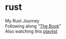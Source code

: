 # rust
My Rust Journey
<br>Following along "[The Book](https://doc.rust-lang.org/book/title-page.html)"
<br>Also watching this [playlist](https://www.youtube.com/playlist?list=PLai5B987bZ9CoVR-QEIN9foz4QCJ0H2Y8)

